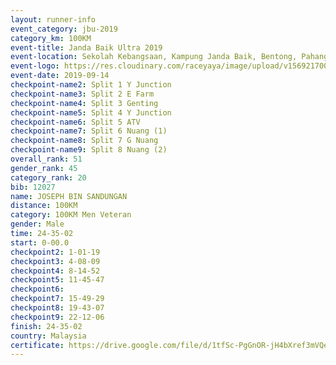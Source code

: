 ```yaml
---
layout: runner-info 
event_category: jbu-2019 
category_km: 100KM 
event-title: Janda Baik Ultra 2019  
event-location: Sekolah Kebangsaan, Kampung Janda Baik, Bentong, Pahang, Malaysia 
event-logo: https://res.cloudinary.com/raceyaya/image/upload/v1569217009/logo/janda-baik_vch1pc.jpg 
event-date: 2019-09-14 
checkpoint-name2: Split 1 Y Junction 
checkpoint-name3: Split 2 E Farm 
checkpoint-name4: Split 3 Genting 
checkpoint-name5: Split 4 Y Junction 
checkpoint-name6: Split 5 ATV 
checkpoint-name7: Split 6 Nuang (1) 
checkpoint-name8: Split 7 G Nuang 
checkpoint-name9: Split 8 Nuang (2) 
overall_rank: 51
gender_rank: 45
category_rank: 20
bib: 12027
name: JOSEPH BIN SANDUNGAN
distance: 100KM
category: 100KM Men Veteran
gender: Male
time: 24-35-02
start: 0-00.0
checkpoint2: 1-01-19
checkpoint3: 4-08-09
checkpoint4: 8-14-52
checkpoint5: 11-45-47
checkpoint6: 
checkpoint7: 15-49-29
checkpoint8: 19-43-07
checkpoint9: 22-12-06
finish: 24-35-02
country: Malaysia
certificate: https://drive.google.com/file/d/1tfSc-PgGnOR-jH4bXref3mVQe8-XQxCk/view?usp=sharing
---
```

